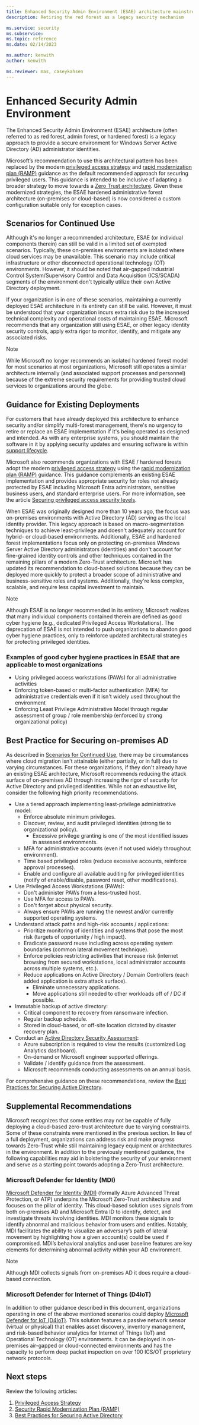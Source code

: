 ```yaml
---
title: Enhanced Security Admin Environment (ESAE) architecture mainstream retirement
description: Retiring the red forest as a legacy security mechanism

ms.service: security
ms.subservice: 
ms.topic: reference
ms.date: 02/14/2023

ms.author: kenwith
author: kenwith

ms.reviewer: mas, caseykahsen
---
```

# Enhanced Security Admin Environment

The Enhanced Security Admin Environment (ESAE) architecture (often referred to as red forest, admin forest, or hardened forest) is a legacy approach to provide a secure environment for Windows Server Active Directory (AD) administrator identities.

Microsoft’s recommendation to use this architectural pattern has been replaced by the modern [privileged access strategy](privileged-access-strategy.md) and [rapid modernization plan (RAMP)](security-rapid-modernization-plan.md) guidance as the default recommended approach for securing privileged users. This guidance is intended to be inclusive of adapting a broader strategy to move towards a [Zero Trust architecture](/security/zero-trust/zero-trust-overview). Given these modernized strategies, the ESAE hardened administrative forest architecture (on-premises or cloud-based) is now considered a custom configuration suitable only for exception cases.

## Scenarios for Continued Use

Although it's no longer a recommended architecture, ESAE (or individual components therein) can still be valid in a limited set of exempted scenarios. Typically, these on-premises environments are isolated where cloud services may be unavailable. This scenario may include critical infrastructure or other disconnected operational technology (OT) environments. However, it should be noted that air-gapped Industrial Control System/Supervisory Control and Data Acquisition (ICS/SCADA) segments of the environment don't typically utilize their own Active Directory deployment.

If your organization is in one of these scenarios, maintaining a currently deployed ESAE architecture in its entirety can still be valid. However, it must be understood that your organization incurs extra risk due to the increased technical complexity and operational costs of maintaining ESAE. Microsoft recommends that any organization still using ESAE, or other legacy identity security controls, apply extra rigor to monitor, identify, and mitigate any associated risks.

> [!NOTE]
> While Microsoft no longer recommends an isolated hardened forest model for most scenarios at most organizations, Microsoft still operates a similar architecture internally (and associated support processes and personnel) because of the extreme security requirements for providing trusted cloud services to organizations around the globe.

## Guidance for Existing Deployments

For customers that have already deployed this architecture to enhance security and/or simplify multi-forest management, there's no urgency to retire or replace an ESAE implementation if it's being operated as designed and intended. As with any enterprise systems, you should maintain the software in it by applying security updates and ensuring software is within [support lifecycle](/lifecycle/).

Microsoft also recommends organizations with ESAE / hardened forests adopt the modern [privileged access strategy](/security/compass/privileged-access-strategy) using the [rapid modernization plan (RAMP)](/security/compass/security-rapid-modernization-plan) guidance. This guidance complements an existing ESAE implementation and provides appropriate security for roles not already protected by ESAE including Microsoft Entra administrators, sensitive business users, and standard enterprise users. For more information, see the article [Securing privileged access security levels](/security/compass/privileged-access-security-levels).

When ESAE was originally designed more than 10 years ago, the focus was on-premises environments with Active Directory (AD) serving as the local identity provider. This legacy approach is based on macro-segmentation techniques to achieve least-privilege and doesn't adequately account for hybrid- or cloud-based environments. Additionally, ESAE and hardened forest implementations focus only on protecting on-premises Windows Server Active Directory administrators (identities) and don't account for fine-grained identity controls and other techniques contained in the remaining pillars of a modern Zero-Trust architecture. Microsoft has updated its recommendation to cloud-based solutions because they can be deployed more quickly to protect a broader scope of administrative and business-sensitive roles and systems. Additionally, they're less complex, scalable, and require less capital investment to maintain.

> [!NOTE]
> Although ESAE is no longer recommended in its entirety, Microsoft realizes that many individual components contained therein are defined as good cyber hygiene (e.g., dedicated Privileged Access Workstations). The deprecation of ESAE is not intended to push organizations to abandon good cyber hygiene practices, only to reinforce updated architectural strategies for protecting privileged identities.

### Examples of good cyber hygiene practices in ESAE that are applicable to most organizations

- Using privileged access workstations (PAWs) for all administrative activities
- Enforcing token-based or multi-factor authentication (MFA) for administrative credentials even if it isn't widely used throughout the environment
- Enforcing Least Privilege Administrative Model through regular assessment of group / role membership (enforced by strong organizational policy)

## Best Practice for Securing on-premises AD

As described in [Scenarios for Continued Use](#scenarios-for-continued-use), there may be circumstances where cloud migration isn't attainable (either partially, or in full) due to varying circumstances. For these organizations, if they don't already have an existing ESAE architecture, Microsoft recommends reducing the attack surface of on-premises AD through increasing the rigor of security for Active Directory and privileged identities. While not an exhaustive list, consider the following high priority recommendations.

- Use a tiered approach implementing least-privilege administrative model:
   - Enforce absolute minimum privileges.
   - Discover, review, and audit privileged identities (strong tie to organizational policy).
      - Excessive privilege granting is one of the most identified issues in assessed environments.
   - MFA for administrative accounts (even if not used widely throughout environment).
   - Time based privileged roles (reduce excessive accounts, reinforce approval processes).
   - Enable and configure all available auditing for privileged identities (notify of enable/disable, password reset, other modifications).
- Use Privileged Access Workstations (PAWs):
   - Don't administer PAWs from a less-trusted host.
   - Use MFA for access to PAWs.
   - Don't forget about physical security.
   - Always ensure PAWs are running the newest and/or currently supported operating systems.
- Understand attack paths and high-risk accounts / applications:
   - Prioritize monitoring of identities and systems that pose the most risk (targets of opportunity / high impact).
   - Eradicate password reuse including across operating system boundaries (common lateral movement technique).
   - Enforce policies restricting activities that increase risk (internet browsing from secured workstations, local administrator accounts across multiple systems, etc.).
   - Reduce applications on Active Directory / Domain Controllers (each added application is extra attack surface).
      - Eliminate unnecessary applications.
      - Move applications still needed to other workloads off of / DC if possible.
- Immutable backup of active directory:
   - Critical component to recovery from ransomware infection.
   - Regular backup schedule.
   - Stored in cloud-based, or off-site location dictated by disaster recovery plan.
- Conduct an [Active Directory Security Assessment](/services-hub/unified/health/getting-started-adsecurity):
   - Azure subscription is required to view the results (customized Log Analytics dashboard).
   - On-demand or Microsoft engineer supported offerings.
   - Validate / identify guidance from the assessment.
   - Microsoft recommends conducting assessments on an annual basis.

For comprehensive guidance on these recommendations, review the [Best Practices for Securing Active Directory](/windows-server/identity/ad-ds/plan/security-best-practices/best-practices-for-securing-active-directory).

## Supplemental Recommendations

Microsoft recognizes that some entities may not be capable of fully deploying a cloud-based zero-trust architecture due to varying constraints. Some of these constraints were mentioned in the previous section. In lieu of a full deployment, organizations can address risk and make progress towards Zero-Trust while still maintaining legacy equipment or architectures in the environment. In addition to the previously mentioned guidance, the following capabilities may aid in bolstering the security of your environment and serve as a starting point towards adopting a Zero-Trust architecture.  

### Microsoft Defender for Identity (MDI)

[Microsoft Defender for Identity (MDI)](/defender-for-identity/what-is) (formally Azure Advanced Threat Protection, or ATP) underpins the Microsoft Zero-Trust architecture and focuses on the pillar of identity. This cloud-based solution uses signals from both on-premises AD and Microsoft Entra ID to identify, detect, and investigate threats involving identities. MDI monitors these signals to identify abnormal and malicious behavior from users and entities. Notably, MDI facilitates the ability to visualize an adversary’s path of lateral movement by highlighting how a given account(s) could be used if compromised. MDI’s behavioral analytics and user baseline features are key elements for determining abnormal activity within your AD environment.

> [!NOTE]
> Although MDI collects signals from on-premises AD it does require a cloud-based connection.  

### Microsoft Defender for Internet of Things (D4IoT)

In addition to other guidance described in this document, organizations operating in one of the above mentioned scenarios could deploy [Microsoft Defender for IoT (D4IoT)](https://azure.microsoft.com/products/iot-defender/#overview). This solution features a passive network sensor (virtual or physical) that enables asset discovery, inventory management, and risk-based behavior analytics for Internet of Things (IoT) and Operational Technology (OT) environments. It can be deployed in on-premises air-gapped or cloud-connected environments and has the capacity to perform deep packet inspection on over 100 ICS/OT proprietary network protocols.

## Next steps

Review the following articles:

1. [Privileged Access Strategy](/security/compass/privileged-access-strategy)
1. [Security Rapid Modernization Plan (RAMP)](/security/compass/security-rapid-modernization-plan)
1. [Best Practices for Securing Active Directory](/windows-server/identity/ad-ds/plan/security-best-practices/best-practices-for-securing-active-directory)
